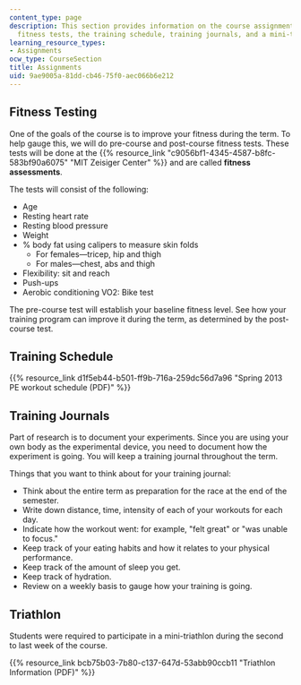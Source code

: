 ```yaml
---
content_type: page
description: This section provides information on the course assignments, including
  fitness tests, the training schedule, training journals, and a mini-triathlon.
learning_resource_types:
- Assignments
ocw_type: CourseSection
title: Assignments
uid: 9ae9005a-81dd-cb46-75f0-aec066b6e212
---
```


Fitness Testing
---------------

One of the goals of the course is to improve your fitness during the term. To help gauge this, we will do pre-course and post-course fitness tests. These tests will be done at the {{% resource_link "c9056bf1-4345-4587-b8fc-583bf90a6075" "MIT Zeisiger Center" %}} and are called **fitness assessments**.

The tests will consist of the following:

*   Age
*   Resting heart rate
*   Resting blood pressure
*   Weight
*   % body fat using calipers to measure skin folds
    *   For females—tricep, hip and thigh
    *   For males—chest, abs and thigh
*   Flexibility: sit and reach
*   Push-ups
*   Aerobic conditioning VO2: Bike test

The pre-course test will establish your baseline fitness level. See how your training program can improve it during the term, as determined by the post-course test.

Training Schedule
-----------------

{{% resource_link d1f5eb44-b501-ff9b-716a-259dc56d7a96 "Spring 2013 PE workout schedule (PDF)" %}}

Training Journals
-----------------

Part of research is to document your experiments. Since you are using your own body as the experimental device, you need to document how the experiment is going. You will keep a training journal throughout the term.

Things that you want to think about for your training journal:

*   Think about the entire term as preparation for the race at the end of the semester.
*   Write down distance, time, intensity of each of your workouts for each day.
*   Indicate how the workout went: for example, "felt great" or "was unable to focus."
*   Keep track of your eating habits and how it relates to your physical performance.
*   Keep track of the amount of sleep you get.
*   Keep track of hydration.
*   Review on a weekly basis to gauge how your training is going.

Triathlon
---------

Students were required to participate in a mini-triathlon during the second to last week of the course.

{{% resource_link bcb75b03-7b80-c137-647d-53abb90ccb11 "Triathlon Information (PDF)" %}}